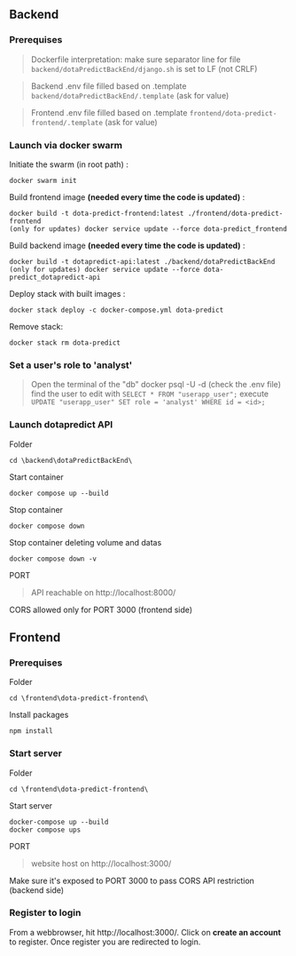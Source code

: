 ## Backend

### Prerequises

> Dockerfile interpretation: make sure separator line for file `backend/dotaPredictBackEnd/django.sh` is set to LF (not CRLF)

> Backend .env file filled based on .template `backend/dotaPredictBackEnd/.template` (ask for value)

> Frontend .env file filled based on .template `frontend/dota-predict-frontend/.template` (ask for value)

### Launch via docker swarm 

Initiate the swarm (in root path) :
```
docker swarm init
```
Build frontend image **(needed every time the code is updated)** :
```
docker build -t dota-predict-frontend:latest ./frontend/dota-predict-frontend
(only for updates) docker service update --force dota-predict_frontend
```
Build backend image **(needed every time the code is updated)** :
```
docker build -t dotapredict-api:latest ./backend/dotaPredictBackEnd
(only for updates) docker service update --force dota-predict_dotapredict-api
```
Deploy stack with built images :
```
docker stack deploy -c docker-compose.yml dota-predict
```
Remove stack:
```
docker stack rm dota-predict
```

### Set a user's role to 'analyst'

> Open the terminal of the "db" docker
> psql -U <username> -d <dbname> (check the .env file)
> find the user to edit with ```SELECT * FROM "userapp_user";```
> execute ```UPDATE "userapp_user" SET role = 'analyst' WHERE id = <id>;```

### Launch dotapredict API

Folder
```
cd \backend\dotaPredictBackEnd\
```

Start container
````
docker compose up --build
````

Stop container
````
docker compose down
````

Stop container deleting volume and datas
```
docker compose down -v
```

PORT
> API reachable on http://localhost:8000/

CORS allowed only for PORT 3000 (frontend side)

## Frontend

### Prerequises

Folder
```
cd \frontend\dota-predict-frontend\
```

Install packages
```
npm install
```

### Start server

Folder
```
cd \frontend\dota-predict-frontend\
```

Start server
```
docker-compose up --build
docker compose ups
```

PORT
> website host on http://localhost:3000/

Make sure it's exposed to PORT 3000 to pass CORS API restriction (backend side)

### Register to login

From a webbrowser, hit http://localhost:3000/. Click on **create an account** to register. Once register you are redirected to login.